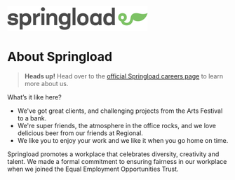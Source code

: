[![](springload-logo.svg)](https://www.springload.co.nz/)

# About Springload

> **Heads up!** Head over to the [official Springload careers page](https://www.springload.co.nz/jobs/) to learn more about us.

What’s it like here?

- We've got great clients, and challenging projects from the Arts Festival to a bank.
- We're super friends, the atmosphere in the office rocks, and we love delicious beer from our friends at Regional.
- We like you to enjoy your work and we like it when you go home on time.

Springload promotes a workplace that celebrates diversity, creativity and talent. We made a formal commitment to ensuring fairness in our workplace when we joined the Equal Employment Opportunities Trust.
